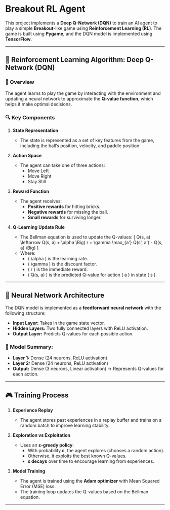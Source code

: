 # Breakout RL Agent

This project implements a **Deep Q-Network (DQN)** to train an AI agent to play a simple **Breakout**-like game using **Reinforcement Learning (RL)**. The game is built using **Pygame**, and the DQN model is implemented using **TensorFlow**.

---

## 🚀 Reinforcement Learning Algorithm: Deep Q-Network (DQN)

### 🎯 Overview
The agent learns to play the game by interacting with the environment and updating a neural network to approximate the **Q-value function**, which helps it make optimal decisions.

### 🔍 Key Components

1. **State Representation**
   - The state is represented as a set of key features from the game, including the ball’s position, velocity, and paddle position.

2. **Action Space**
   - The agent can take one of three actions:
     - Move Left
     - Move Right
     - Stay Still

3. **Reward Function**
   - The agent receives:
     - **Positive rewards** for hitting bricks.
     - **Negative rewards** for missing the ball.
     - **Small rewards** for surviving longer.

4. **Q-Learning Update Rule**
   - The Bellman equation is used to update the Q-values:
     \[
     Q(s, a) \leftarrow Q(s, a) + \alpha \Big( r + \gamma \max_{a'} Q(s', a') - Q(s, a) \Big)
     \]
   - Where:
     - \( \alpha \) is the learning rate.
     - \( \gamma \) is the discount factor.
     - \( r \) is the immediate reward.
     - \( Q(s, a) \) is the predicted Q-value for action \( a \) in state \( s \).

---

## 🧠 Neural Network Architecture

The DQN model is implemented as a **feedforward neural network** with the following structure:

- **Input Layer:** Takes in the game state vector.
- **Hidden Layers:** Two fully connected layers with ReLU activation.
- **Output Layer:** Predicts Q-values for each possible action.

### 📌 Model Summary:
- **Layer 1:** Dense (24 neurons, ReLU activation)
- **Layer 2:** Dense (24 neurons, ReLU activation)
- **Output:** Dense (3 neurons, Linear activation) → Represents Q-values for each action.

---

## 🎮 Training Process

1. **Experience Replay**
   - The agent stores past experiences in a replay buffer and trains on a random batch to improve learning stability.

2. **Exploration vs Exploitation**
   - Uses an **ε-greedy policy**:
     - With probability **ε**, the agent explores (chooses a random action).
     - Otherwise, it exploits the best known Q-values.
     - **ε decays** over time to encourage learning from experiences.

3. **Model Training**
   - The agent is trained using the **Adam optimizer** with Mean Squared Error (MSE) loss.
   - The training loop updates the Q-values based on the Bellman equation.

---
